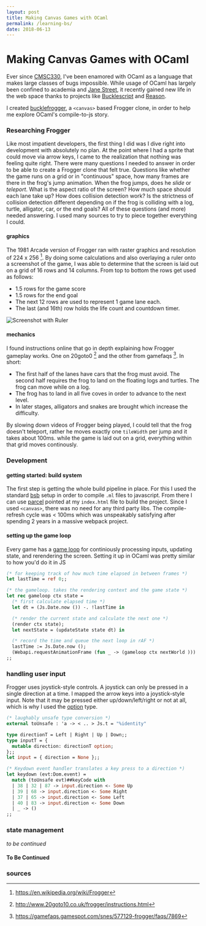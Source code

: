 ```yaml
---
layout: post
title: Making Canvas Games with OCaml
permalink: /learning-bs/
date: 2018-06-13
---
```


# Making Canvas Games with OCaml

Ever since [CMSC330](http://www.cs.umd.edu/class/spring2019/cmsc330/), I've been enamored with OCaml as a language that makes large classes of bugs impossible. While usage of OCaml has largely been confined to academia and [Jane Street](https://blog.janestreet.com/), it recently gained new life in the web space thanks to projects like [Bucklescript](https://bucklescript.github.io/) and [Reason](https://reasonml.github.io/).

I created [bucklefrogger](https://samouri.github.io/bucklefrog/), a `<canvas>` based Frogger clone, in order to help me explore OCaml's compile-to-js story.

### Researching Frogger

Like most impatient developers, the first thing I did was I dive right into development with absolutely no plan. At the point where I had a sprite that could move via arrow keys, I came to the realization that nothing was feeling quite right. There were many questions I needed to answer in order to be able to create a Frogger clone that felt true. Questions like whether the game runs on a grid or in "continuous" space, how many frames are there in the frog's jump animation. When the frog jumps, does he _slide_ or _teleport_. What is the aspect ratio of the screen? How much space should each lane take up? How does collision detection work? Is the strictness of collision detection different depending on if the frog is colliding with a log, turtle, alligator, car, or the end goals? All of these questions (and more) needed answering. I used many sources to try to piece together everything I could.

#### graphics

The 1981 Arcade version of Frogger ran with raster graphics and resolution of 224 x 256 [^1]. By doing some calculations and also overlaying a ruler onto a screenshot of the game, I was able to determine that the screen is laid out on a grid of 16 rows and 14 columns. From top to bottom the rows get used as follows:

- 1.5 rows for the game score
- 1.5 rows for the end goal
- The next 12 rows are used to represent 1 game lane each.
- The last (and 16th) row holds the life count and countdown timer.

![Screenshot with Ruler](/frogger-ruler.png)

#### mechanics

I found instructions online that go in depth explaining how Frogger gameplay works. One on 20goto0 [^3] and the other from gamefaqs [^4]. In short:

- The first half of the lanes have cars that the frog must avoid. The second half requires the frog to land on the floating logs and turtles. The frog can move while on a log.
- The frog has to land in all five coves in order to advance to the next level.
- In later stages, alligators and snakes are brought which increase the difficulty.

By slowing down videos of Frogger being played, I could tell that the frog doesn't teleport, rather he moves exactly one `tileWidth` per jump and it takes about 100ms. while the game is laid out on a grid, everything within that grid moves continously.

### Development

#### getting started: build system

The first step is getting the whole build pipeline in place. For this I used the standard [bsb](https://bucklescript.github.io/docs/en/new-project.html) setup in order to compile `.ml` files to javascript. From there I can use [parcel](https://parceljs.org/) pointed at my `index.html` file to build the project. Since I used `<canvas>`, there was no need for any third party libs. The compile-refresh cycle was < 100ms which was unspeakably satisfying after spending 2 years in a massive webpack project.

#### setting up the game loop

Every game has a [game loop](https://gameprogrammingpatterns.com/game-loop.html) for continiously processing inputs, updating state, and rerendering the screen. Setting it up in OCaml was pretty similar to how you'd do it in JS

```ocaml
(* for keeping track of how much time elapsed in between frames *)
let lastTime = ref 0;;

(* the gameloop. takes the rendering context and the game state *)
let rec gameloop ctx state =
  (* first calculate elapsed time *)
  let dt = (Js.Date.now ()) -. !lastTime in

  (* render the current state and calculate the next one *)
  (render ctx state);
  let nextState = (updateState state dt) in

  (* record the time and queue the next loop in rAF *)
  lastTime := Js.Date.now ();
  (Webapi.requestAnimationFrame (fun _ -> (gameloop ctx nextWorld )))
;;
```

### handling user input

Frogger uses joystick-style controls. A joystick can only be pressed in a single direction at a time. I mapped the arrow keys into a joystick-style input. Note that it may be pressed either up/down/left/right or not at all, which is why I used the [option](https://caml.inria.fr/pub/docs/manual-ocaml/libref/Option.html) type.

```ocaml
(* laughably unsafe type conversion *)
external toUnsafe : 'a -> < .. > Js.t = "%identity"

type directionT = Left | Right | Up | Down;;
type inputT = {
  mutable direction: directionT option;
};;
let input = { direction = None };;

(* Keydown event handler translates a key press to a direction *)
let keydown (evt:Dom.event) =
  match (toUnsafe evt)##keyCode with
  | 38 | 32 | 87 -> input.direction <- Some Up
  | 39 | 68 -> input.direction <- Some Right
  | 37 | 65 -> input.direction <- Some Left
  | 40 | 83 -> input.direction <- Some Down
  | _ -> ()
;;
```

### state management

_to be continued_

#### To Be Continued

### sources

[^1]: https://en.wikipedia.org/wiki/Frogger
[^3]: http://www.20goto10.co.uk/frogger/instructions.html
[^4]: https://gamefaqs.gamespot.com/snes/577129-frogger/faqs/7869
